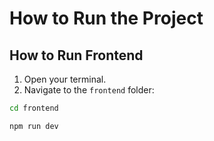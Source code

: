 # How to Run the Project

## How to Run Frontend

1. Open your terminal.
2. Navigate to the `frontend` folder:

```bash
cd frontend

npm run dev
